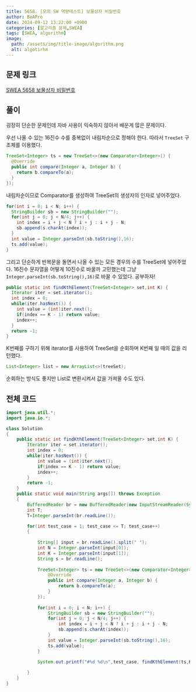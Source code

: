 ```yaml
---
title: 5658. [모의 SW 역량테스트] 보물상자 비밀번호
author: BeAPro
date: 2024-09-12 13:22:00 +0900
categories: [알고리즘 문제,SWEA]
tags: [SWEA, algorithm]
image:
  path: /assets/img/title-image/algorithm.png
  alt: algotirhm
---
```

## **문제 링크**
[SWEA 5658 보물상자 비밀번호](https://swexpertacademy.com/main/code/problem/problemDetail.do?contestProbId=AWXRUN9KfZ8DFAUo)

## **풀이**

굉장히 단순한 문제인데 자바 사용이 익숙하지 않아서 배운게 많은 문제이다.

우선 나올 수 있는 16진수 수를 중복없이 내림차순으로 정해야 한다. 따라서 `TreeSet` 구조체를 이용했다.

```java
TreeSet<Integer> ts = new TreeSet<>(new Comparator<Integer>() {
  @Override
  public int compare(Integer a, Integer b) {
    return b.compareTo(a);
  }
});
```
내림차순이므로 Comparator를 생성하여 TreeSet의 생성자의 인자로 넣어주었다.

```java
for(int i = 0; i < N; i++) {
  StringBuilder sb = new StringBuilder("");
  for(int j = 0; j < N/4; j++) {
    int index = i + j < N ? i + j : i + j - N;
    sb.append(s.charAt(index));
  }
  int value = Integer.parseInt(sb.toString(),16);
  ts.add(value);
}
```
그리고 단순하게 반복문을 돌면서 나올 수 있는 모든 경우의 수를 TreeSet에 넣어주었다.
16진수 문자열을 어떻게 10진수로 바꿀까 고민했는데 그냥 `Integer.parseInt(sb.toString(),16)`로 바꿀 수 있었다. 공부하자!

```java
public static int findKthElement(TreeSet<Integer> set,int K) {
  Iterator iter = set.iterator();
  int index = 0;
  while(iter.hasNext()) {
    int value = (int)iter.next();
    if(index == K - 1) return value;
    index++;
  }
  return -1;
}
```
K번째를 구하기 위해 iterator를 사용하여 TreeSet을 순회하며 K번째 일 때의 값을 리턴했다.

```java
List<Integer> list = new ArrayList<>(treeSet);
```
순회하는 방식도 좋지만 List로 변환시켜서 값을 가져올 수도 있다.

## **전체 코드**
```java
import java.util.*;
import java.io.*;

class Solution
{
	public static int findKthElement(TreeSet<Integer> set,int K) {
		Iterator iter = set.iterator();
		int index = 0;
		while(iter.hasNext()) {
			int value = (int)iter.next();
			if(index == K - 1) return value;
			index++;
		}
		return -1;
	}
	public static void main(String args[]) throws Exception
	{
	    BufferedReader br = new BufferedReader(new InputStreamReader(System.in));
		int T;
		T=Integer.parseInt(br.readLine());

		for(int test_case = 1; test_case <= T; test_case++)
		{
			
			String[] input = br.readLine().split(" ");
			int N = Integer.parseInt(input[0]);
			int K = Integer.parseInt(input[1]);
			String s = br.readLine();
			
			TreeSet<Integer> ts = new TreeSet<>(new Comparator<Integer>() {
				@Override
				public int compare(Integer a, Integer b) {
					return b.compareTo(a);
				}
			});
			
			for(int i = 0; i < N; i++) {
				StringBuilder sb = new StringBuilder("");
				for(int j = 0; j < N/4; j++) {
					int index = i + j < N ? i + j : i + j - N;
					sb.append(s.charAt(index));
				}
				int value = Integer.parseInt(sb.toString(),16);
				ts.add(value);
			}
			
			System.out.printf("#%d %d\n",test_case, findKthElement(ts,K));

		}
	}
}
```
